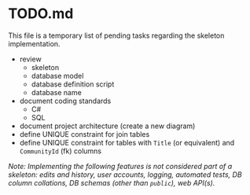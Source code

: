 # TODO.md

This file is a temporary list of pending tasks regarding the skeleton implementation.

- review
  - skeleton
  - database model
  - database definition script
  - database name
- document coding standards
  - C#
  - SQL
- document project architecture (create a new diagram)
- define UNIQUE constraint for join tables
- define UNIQUE constraint for tables with `Title` (or equivalent) and  `CommunityId` (fk) columns

*Note: Implementing the following features is not considered part of a skeleton: edits and history, user accounts, logging, automated tests, DB column collations, DB schemas (other than `public`), web API(s).*
